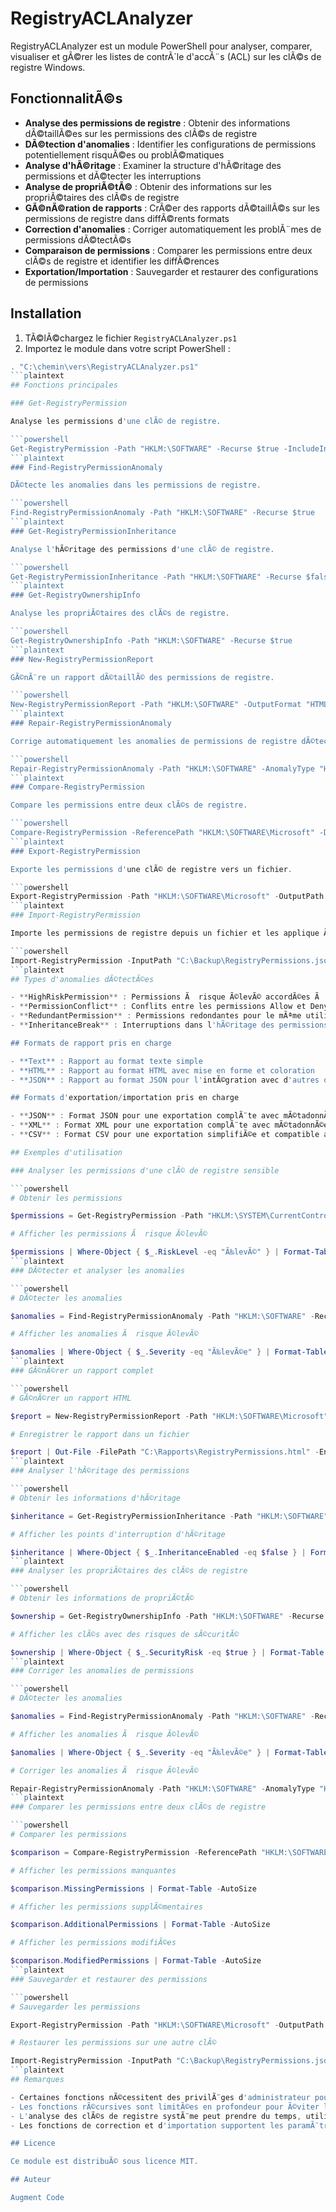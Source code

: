 # RegistryACLAnalyzer

RegistryACLAnalyzer est un module PowerShell pour analyser, comparer, visualiser et gÃ©rer les listes de contrÃ´le d'accÃ¨s (ACL) sur les clÃ©s de registre Windows.

## FonctionnalitÃ©s

- **Analyse des permissions de registre** : Obtenir des informations dÃ©taillÃ©es sur les permissions des clÃ©s de registre
- **DÃ©tection d'anomalies** : Identifier les configurations de permissions potentiellement risquÃ©es ou problÃ©matiques
- **Analyse d'hÃ©ritage** : Examiner la structure d'hÃ©ritage des permissions et dÃ©tecter les interruptions
- **Analyse de propriÃ©tÃ©** : Obtenir des informations sur les propriÃ©taires des clÃ©s de registre
- **GÃ©nÃ©ration de rapports** : CrÃ©er des rapports dÃ©taillÃ©s sur les permissions de registre dans diffÃ©rents formats
- **Correction d'anomalies** : Corriger automatiquement les problÃ¨mes de permissions dÃ©tectÃ©s
- **Comparaison de permissions** : Comparer les permissions entre deux clÃ©s de registre et identifier les diffÃ©rences
- **Exportation/Importation** : Sauvegarder et restaurer des configurations de permissions

## Installation

1. TÃ©lÃ©chargez le fichier `RegistryACLAnalyzer.ps1`
2. Importez le module dans votre script PowerShell :

```powershell
. "C:\chemin\vers\RegistryACLAnalyzer.ps1"
```plaintext
## Fonctions principales

### Get-RegistryPermission

Analyse les permissions d'une clÃ© de registre.

```powershell
Get-RegistryPermission -Path "HKLM:\SOFTWARE" -Recurse $true -IncludeInherited $true
```plaintext
### Find-RegistryPermissionAnomaly

DÃ©tecte les anomalies dans les permissions de registre.

```powershell
Find-RegistryPermissionAnomaly -Path "HKLM:\SOFTWARE" -Recurse $true
```plaintext
### Get-RegistryPermissionInheritance

Analyse l'hÃ©ritage des permissions d'une clÃ© de registre.

```powershell
Get-RegistryPermissionInheritance -Path "HKLM:\SOFTWARE" -Recurse $false
```plaintext
### Get-RegistryOwnershipInfo

Analyse les propriÃ©taires des clÃ©s de registre.

```powershell
Get-RegistryOwnershipInfo -Path "HKLM:\SOFTWARE" -Recurse $true
```plaintext
### New-RegistryPermissionReport

GÃ©nÃ¨re un rapport dÃ©taillÃ© des permissions de registre.

```powershell
New-RegistryPermissionReport -Path "HKLM:\SOFTWARE" -OutputFormat "HTML"
```plaintext
### Repair-RegistryPermissionAnomaly

Corrige automatiquement les anomalies de permissions de registre dÃ©tectÃ©es.

```powershell
Repair-RegistryPermissionAnomaly -Path "HKLM:\SOFTWARE" -AnomalyType "HighRiskPermission" -WhatIf
```plaintext
### Compare-RegistryPermission

Compare les permissions entre deux clÃ©s de registre.

```powershell
Compare-RegistryPermission -ReferencePath "HKLM:\SOFTWARE\Microsoft" -DifferencePath "HKLM:\SOFTWARE\Classes" -IncludeInherited $true
```plaintext
### Export-RegistryPermission

Exporte les permissions d'une clÃ© de registre vers un fichier.

```powershell
Export-RegistryPermission -Path "HKLM:\SOFTWARE\Microsoft" -OutputPath "C:\Backup\RegistryPermissions.json" -Format "JSON" -Recurse $true
```plaintext
### Import-RegistryPermission

Importe les permissions de registre depuis un fichier et les applique Ã  une clÃ© de registre.

```powershell
Import-RegistryPermission -InputPath "C:\Backup\RegistryPermissions.json" -TargetPath "HKLM:\SOFTWARE\Test" -Format "JSON" -WhatIf
```plaintext
## Types d'anomalies dÃ©tectÃ©es

- **HighRiskPermission** : Permissions Ã  risque Ã©levÃ© accordÃ©es Ã  des groupes Ã  risque Ã©levÃ©
- **PermissionConflict** : Conflits entre les permissions Allow et Deny
- **RedundantPermission** : Permissions redondantes pour le mÃªme utilisateur ou groupe
- **InheritanceBreak** : Interruptions dans l'hÃ©ritage des permissions

## Formats de rapport pris en charge

- **Text** : Rapport au format texte simple
- **HTML** : Rapport au format HTML avec mise en forme et coloration
- **JSON** : Rapport au format JSON pour l'intÃ©gration avec d'autres outils

## Formats d'exportation/importation pris en charge

- **JSON** : Format JSON pour une exportation complÃ¨te avec mÃ©tadonnÃ©es
- **XML** : Format XML pour une exportation complÃ¨te avec mÃ©tadonnÃ©es
- **CSV** : Format CSV pour une exportation simplifiÃ©e et compatible avec Excel

## Exemples d'utilisation

### Analyser les permissions d'une clÃ© de registre sensible

```powershell
# Obtenir les permissions

$permissions = Get-RegistryPermission -Path "HKLM:\SYSTEM\CurrentControlSet\Services" -Recurse $true

# Afficher les permissions Ã  risque Ã©levÃ©

$permissions | Where-Object { $_.RiskLevel -eq "Ã‰levÃ©" } | Format-Table -AutoSize
```plaintext
### DÃ©tecter et analyser les anomalies

```powershell
# DÃ©tecter les anomalies

$anomalies = Find-RegistryPermissionAnomaly -Path "HKLM:\SOFTWARE" -Recurse $true

# Afficher les anomalies Ã  risque Ã©levÃ©

$anomalies | Where-Object { $_.Severity -eq "Ã‰levÃ©e" } | Format-Table -AutoSize
```plaintext
### GÃ©nÃ©rer un rapport complet

```powershell
# GÃ©nÃ©rer un rapport HTML

$report = New-RegistryPermissionReport -Path "HKLM:\SOFTWARE\Microsoft" -OutputFormat "HTML"

# Enregistrer le rapport dans un fichier

$report | Out-File -FilePath "C:\Rapports\RegistryPermissions.html" -Encoding utf8
```plaintext
### Analyser l'hÃ©ritage des permissions

```powershell
# Obtenir les informations d'hÃ©ritage

$inheritance = Get-RegistryPermissionInheritance -Path "HKLM:\SOFTWARE" -Recurse $true

# Afficher les points d'interruption d'hÃ©ritage

$inheritance | Where-Object { $_.InheritanceEnabled -eq $false } | Format-Table -AutoSize
```plaintext
### Analyser les propriÃ©taires des clÃ©s de registre

```powershell
# Obtenir les informations de propriÃ©tÃ©

$ownership = Get-RegistryOwnershipInfo -Path "HKLM:\SOFTWARE" -Recurse $true

# Afficher les clÃ©s avec des risques de sÃ©curitÃ©

$ownership | Where-Object { $_.SecurityRisk -eq $true } | Format-Table -AutoSize
```plaintext
### Corriger les anomalies de permissions

```powershell
# DÃ©tecter les anomalies

$anomalies = Find-RegistryPermissionAnomaly -Path "HKLM:\SOFTWARE" -Recurse $true

# Afficher les anomalies Ã  risque Ã©levÃ©

$anomalies | Where-Object { $_.Severity -eq "Ã‰levÃ©e" } | Format-Table -AutoSize

# Corriger les anomalies Ã  risque Ã©levÃ©

Repair-RegistryPermissionAnomaly -Path "HKLM:\SOFTWARE" -AnomalyType "HighRiskPermission" -WhatIf
```plaintext
### Comparer les permissions entre deux clÃ©s de registre

```powershell
# Comparer les permissions

$comparison = Compare-RegistryPermission -ReferencePath "HKLM:\SOFTWARE\Microsoft" -DifferencePath "HKLM:\SOFTWARE\Classes"

# Afficher les permissions manquantes

$comparison.MissingPermissions | Format-Table -AutoSize

# Afficher les permissions supplÃ©mentaires

$comparison.AdditionalPermissions | Format-Table -AutoSize

# Afficher les permissions modifiÃ©es

$comparison.ModifiedPermissions | Format-Table -AutoSize
```plaintext
### Sauvegarder et restaurer des permissions

```powershell
# Sauvegarder les permissions

Export-RegistryPermission -Path "HKLM:\SOFTWARE\Microsoft" -OutputPath "C:\Backup\RegistryPermissions.json" -Format "JSON" -Recurse $true

# Restaurer les permissions sur une autre clÃ©

Import-RegistryPermission -InputPath "C:\Backup\RegistryPermissions.json" -TargetPath "HKLM:\SOFTWARE\Test" -Format "JSON" -WhatIf
```plaintext
## Remarques

- Certaines fonctions nÃ©cessitent des privilÃ¨ges d'administrateur pour fonctionner correctement
- Les fonctions rÃ©cursives sont limitÃ©es en profondeur pour Ã©viter les boucles infinies
- L'analyse des clÃ©s de registre systÃ¨me peut prendre du temps, utilisez la rÃ©cursivitÃ© avec prÃ©caution
- Les fonctions de correction et d'importation supportent les paramÃ¨tres `-WhatIf` et `-Force`

## Licence

Ce module est distribuÃ© sous licence MIT.

## Auteur

Augment Code
